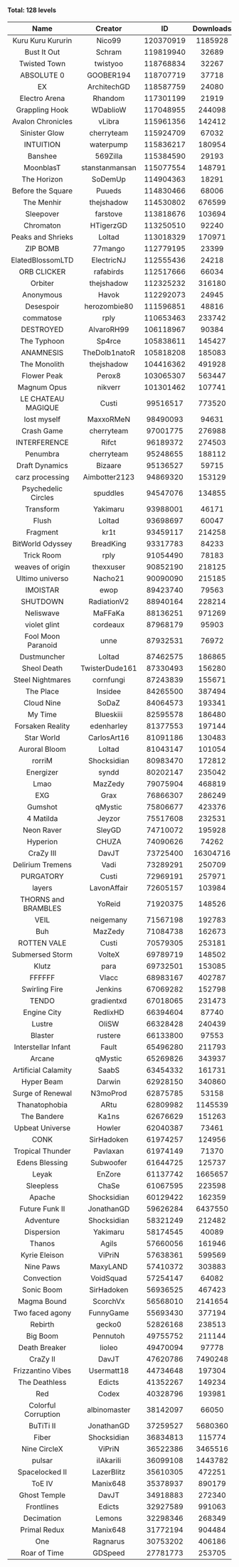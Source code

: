 #### Total: 128 levels

| Name | Creator | ID | Downloads | Likes |
|:---:|:---:|:---:|:---:|:---:|
| Kuru Kuru Kururin | Nico99 | 120370919 | 1185928 | 20801
| Bust It Out | Schram | 119819940 | 32689 | 894
| Twisted Town | twistyoo | 118768834 | 32267 | 628
| ABSOLUTE 0 | GOOBER194 | 118707719 | 37718 | 1226
| EX | ArchitechGD | 118587759 | 24080 | 622
| Electro Arena | Rhandom | 117301199 | 21919 | 609
| Grappling Hook | WDablioW | 117048955 | 244098 | 4918
| Avalon Chronicles | vLibra | 115961356 | 142412 | 4084
| Sinister Glow | cherryteam | 115924709 | 67032 | 2327
| INTUITION | waterpump | 115836217 | 180954 | 2701
| Banshee | 569Zilla | 115384590 | 29193 | 1085
| MoonblasT | stanstanmansan | 115077554 | 148791 | 4869
| The Horizon  | SoDemUp | 114904363 | 18291 | 667
| Before the Square | Puueds | 114830466 | 68006 | 2222
| The Menhir | thejshadow | 114530802 | 676599 | 19633
| Sleepover | farstove | 113818676 | 103694 | 4488
| Chromaton | HTigerzGD | 113250510 | 92240 | 3348
| Peaks and Shrieks | Loltad | 113018329 | 170971 | 6453
| ZIP BOMB | 77mango | 112779195 | 23399 | 830
| ElatedBlossomLTD | ElectricNJ | 112555436 | 24218 | 815
| ORB CLICKER | rafabirds | 112517666 | 66034 | 2893
| Orbiter | thejshadow | 112325232 | 316180 | 9165
| Anonymous | Havok | 112292073 | 24945 | 930
| Desespoir | herozombie80 | 111596851 | 48816 | 2442
| commatose | rply | 110653463 | 233742 | 12114
| DESTROYED | AlvaroRH99 | 106118967 | 90384 | 2867
| The Typhoon | Sp4rce | 105838611 | 145427 | 5727
| ANAMNESIS | TheDolb1natoR | 105818208 | 185083 | 9754
| The Monolith | thejshadow | 104416362 | 491928 | 10384
| Flower Peak | Perox8 | 103065307 | 563447 | 16589
| Magnum Opus | nikverr | 101301462 | 107741 | 3313
| LE CHATEAU MAGIQUE | Custi | 99516517 | 773520 | 24025
| lost myself | MaxxoRMeN | 98490093 | 94631 | 5158
| Crash Game | cherryteam | 97001775 | 276988 | 13792
| INTERFERENCE | Rifct | 96189372 | 274503 | 10053
| Penumbra | cherryteam | 95248655 | 188112 | 10007
| Draft Dynamics | Bizaare | 95136527 | 59715 | 3384
| carz processing | Aimbotter2123 | 94869320 | 153129 | 4338
| Psychedelic Circles | spuddles | 94547076 | 134855 | 5604
| Transform | Yakimaru | 93988001 | 46171 | 2000
| Flush | Loltad | 93698697 | 60047 | 2803
| Fragment | kr1t | 93459117 | 214258 | 6823
| BitWorld Odyssey | BreadKing | 93317783 | 84233 | 4930
| Trick Room | rply | 91054490 | 78183 | 3499
| weaves of origin  | thexxuser | 90852190 | 218125 | 7605
| Ultimo universo | Nacho21 | 90090090 | 215185 | 12421
| IMOISTAR | ewop | 89423740 | 79563 | 3967
| SHUTDOWN | RadiationV2 | 88940164 | 228214 | 8741
| Neliswave | MaFFaKa | 88136251 | 971269 | 41206
| violet glint | cordeaux | 87968179 | 95903 | 3968
| Fool Moon Paranoid | unne | 87932531 | 76972 | 3557
| Dustmuncher | Loltad | 87462575 | 186865 | 7273
| Sheol Death | TwisterDude161 | 87330493 | 156280 | 5794
| Steel Nightmares | cornfungi | 87243839 | 155671 | 6358
| The  Place | Insidee | 84265500 | 387494 | 10519
| Cloud Nine | SoDaZ | 84064573 | 193341 | 7185
| My Time | Blueskiii | 82595578 | 186480 | 10951
| Forsaken Reality | edenharley | 81377553 | 197144 | 8531
| Star World | CarlosArt16 | 81091186 | 130483 | 7022
| Auroral Bloom | Loltad | 81043147 | 101054 | 5826
| rorriM | Shocksidian | 80983470 | 172812 | 7692
| Energizer | syndd | 80202147 | 235042 | 12965
| Lmao | MazZedy | 79075904 | 468819 | 24757
| EXG | Grax | 76866307 | 286249 | 14439
| Gumshot | qMystic | 75806677 | 423376 | 22459
| 4 Matilda | Jeyzor | 75517608 | 232531 | 10685
| Neon Raver | SleyGD | 74710072 | 195928 | 7952
| Hyperion | CHUZA | 74090626 | 74262 | 4018
| CraZy III | DavJT | 73725400 | 16304716 | 793319
| Delirium Tremens | Vadi | 73289291 | 250709 | 12726
| PURGATORY | Custi | 72969191 | 257971 | 11986
| layers | LavonAffair | 72605157 | 103984 | 4846
| THORNS and BRAMBLES | YoReid | 71920375 | 148526 | 7651
| VEIL | neigemany | 71567198 | 192783 | 9009
| Buh | MazZedy | 71084738 | 162673 | 9670
| ROTTEN VALE | Custi | 70579305 | 253181 | 11328
| Submersed Storm |  VolteX | 69789719 | 148502 | 7163
| Klutz | para | 69732501 | 153085 | 7369
| FFFFFF | Vlacc | 68983167 | 402787 | 17477
| Swirling Fire | Jenkins | 67069282 | 152798 | 7579
| TENDO | gradientxd | 67018065 | 231473 | 14791
| Engine City | RedlixHD | 66394604 | 87740 | 5387
| Lustre | OliSW | 66328428 | 240439 | 7040
| Blaster | rustere | 66133800 | 97553 | 3932
| Interstellar Infant | Fault | 65496280 | 211793 | 15069
| Arcane | qMystic | 65269826 | 343937 | 25539
| Artificial Calamity | SaabS | 63454332 | 161731 | 5125
| Hyper Beam | Darwin | 62928150 | 340860 | 10028
| Surge of Renewal | N3moProd | 62875785 | 53158 | 3314
| Thanatophobia | ARtu | 62809982 | 1145539 | 64833
| The Bandere | Ka1ns | 62676629 | 151263 | 5323
| Upbeat Universe | Howler | 62040387 | 73461 | 4086
| CONK | SirHadoken | 61974257 | 124956 | 5108
| Tropical Thunder | Pavlaxan | 61974149 | 71370 | 4108
| Edens Blessing | Subwoofer | 61644725 | 125737 | 6882
| Leyak | EnZore | 61137742 | 1665657 | 93994
| Sleepless | ChaSe | 61067595 | 223598 | 12605
| Apache | Shocksidian | 60129422 | 162359 | 7730
| Future Funk II | JonathanGD | 59626284 | 6437550 | 302161
| Adventure | Shocksidian | 58321249 | 212482 | 7461
| Dispersion | Yakimaru | 58174545 | 40089 | 2162
| Thanos | Agils | 57660056 | 161946 | 10046
| Kyrie Eleison | ViPriN | 57638361 | 599569 | 25572
| Nine Paws | MaxyLAND | 57410372 | 303883 | 17590
| Convection | VoidSquad | 57254147 | 64082 | 3064
| Sonic Boom | SirHadoken | 56936525 | 467423 | 14086
| Magma Bound | ScorchVx | 56568010 | 2141654 | 133729
| Two faced agony | FunnyGame | 55693430 | 377194 | 17785
| Rebirth | gecko0 | 52826168 | 238513 | 15358
| Big Boom | Pennutoh | 49755752 | 211144 | 12986
| Death Breaker | lioleo | 49470094 | 97778 | 4344
| CraZy II | DavJT | 47620786 | 7490248 | 330045
| Frizzantino Vibes | Usermatt18 | 44734648 | 197304 | 13330
| The Deathless | Edicts | 41352267 | 149234 | 10137
| Red | Codex | 40328796 | 193981 | 12059
| Colorful Corruption | albinomaster | 38142097 | 66050 | 2724
| BuTiTi II | JonathanGD | 37259527 | 5680360 | 289530
| Fiber | Shocksidian | 36834813 | 115774 | 9268
| Nine CircleX | ViPriN | 36522386 | 3465516 | 137828
| pulsar | iIAkariIi | 36099108 | 1443782 | 158288
| Spacelocked II | LazerBlitz | 35610305 | 472251 | 31856
| ToE IV  | Manix648 | 35378937 | 890179 | 50966
| Ghost Temple | DavJT | 34918883 | 272340 | 16403
| Frontlines | Edicts | 32927589 | 991063 | 58688
| Decimation | Lemons | 32298346 | 268349 | 20404
| Primal Redux | Manix648 | 31772194 | 904484 | 62025
| One | Ragnarus | 30753202 | 406186 | 25157
| Roar of Time | GDSpeed | 27781773 | 253705 | 18826

